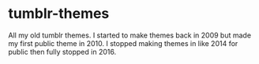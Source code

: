# tumblr-themes
All my old tumblr themes.
I started to make themes back in 2009 but made my first public theme in 2010.
I stopped making themes in like 2014 for public then fully stopped in 2016.
